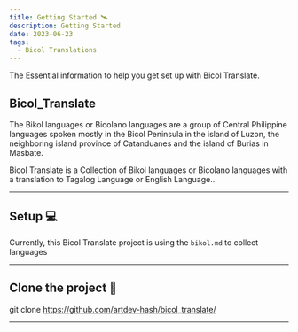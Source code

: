 ```yaml
---
title: Getting Started 🛰️
description: Getting Started
date: 2023-06-23
tags:
  - Bicol Translations
---
```


The Essential information to help you get set up with Bicol Translate.


## <b>Bicol_Translate</b>

The Bikol languages or Bicolano languages are a group of Central Philippine languages spoken mostly in the Bicol Peninsula in the island of Luzon, the neighboring island province of Catanduanes and the island of Burias in Masbate.

Bicol Translate is a Collection of Bikol languages or Bicolano languages with a translation to Tagalog Language or English Language..

----

## <b>Setup 💻</b>

Currently, this Bicol Translate project is using the `bikol.md` to collect languages

----

## <b>Clone the project 👥</b>

git clone 
https://github.com/artdev-hash/bicol_translate/


----